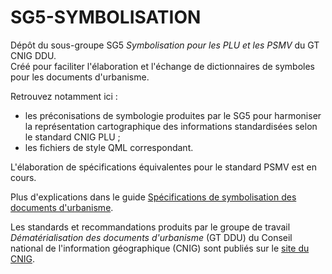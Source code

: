 # SG5-SYMBOLISATION

Dépôt du sous-groupe SG5 *Symbolisation pour les PLU et les PSMV* du GT CNIG DDU.  
Créé pour faciliter l'élaboration et l'échange de dictionnaires de symboles pour les documents d'urbanisme.

Retrouvez notamment ici :
* les préconisations de symbologie produites par le SG5 pour harmoniser la représentation cartographique des informations standardisées selon le standard CNIG PLU ;
* les fichiers de style QML correspondant.

L'élaboration de spécifications équivalentes pour le standard PSMV est en cours.

Plus d'explications dans le guide [Spécifications de symbolisation des documents d'urbanisme](https://drive.google.com/drive/folders/1YHCxmiWknRLXUREbOYq4CUpvqYGZaw2Z).

Les standards et recommandations produits par le groupe de travail *Dématérialisation des documents d'urbanisme* (GT DDU) du Conseil national de l'information géographique (CNIG) sont publiés sur le [site du CNIG](http://cnig.gouv.fr/?page_id=2732).

